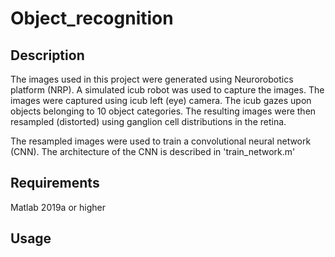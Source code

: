 # Object_recognition

## Description

The images used in this project were generated using Neurorobotics platform (NRP). A simulated icub robot was used to capture the images. The images were captured using icub left (eye) camera. The icub gazes upon objects belonging to 10 object categories. The resulting images were then resampled (distorted) using ganglion cell distributions in the retina.

The resampled images were used to train a convolutional neural network (CNN). The architecture of the CNN is described in 'train_network.m' 

## Requirements

Matlab 2019a or higher

## Usage


